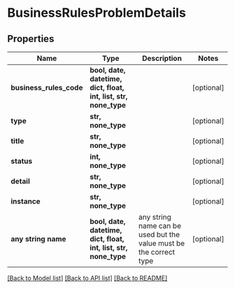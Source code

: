 # BusinessRulesProblemDetails


## Properties
Name | Type | Description | Notes
------------ | ------------- | ------------- | -------------
**business_rules_code** | **bool, date, datetime, dict, float, int, list, str, none_type** |  | [optional] 
**type** | **str, none_type** |  | [optional] 
**title** | **str, none_type** |  | [optional] 
**status** | **int, none_type** |  | [optional] 
**detail** | **str, none_type** |  | [optional] 
**instance** | **str, none_type** |  | [optional] 
**any string name** | **bool, date, datetime, dict, float, int, list, str, none_type** | any string name can be used but the value must be the correct type | [optional]

[[Back to Model list]](../README.md#documentation-for-models) [[Back to API list]](../README.md#documentation-for-api-endpoints) [[Back to README]](../README.md)


